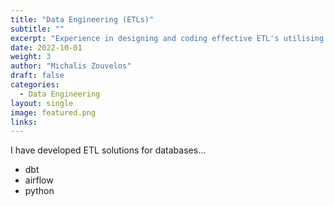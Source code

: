 ```yaml
---
title: "Data Engineering (ETLs)"
subtitle: ""
excerpt: "Experience in designing and coding effective ETL's utilising Python, SQL, dbt, docker and orchestration frameworks."
date: 2022-10-01
weight: 3
author: "Michalis Zouvelos"
draft: false
categories:
  - Data Engineering
layout: single
image: featured.png
links:
---
```


I have developed ETL solutions for databases...
- dbt
- airflow
- python


